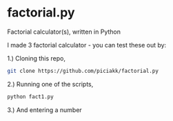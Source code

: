 # factorial.py
Factorial calculator(s), written in Python

I made 3 factorial calculator - you can test these out by:

1.) Cloning this repo,

```bash
git clone https://github.com/piciakk/factorial.py
```

2.) Running one of the scripts,

```bash
python fact1.py
```

3.) And entering a number
